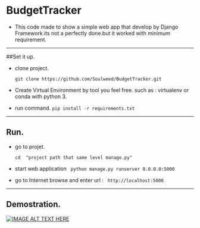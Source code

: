 # BudgetTracker

- This code made to show a simple web app that develop by Django Framework.its not a perfectly done.but it worked with minimum requirement.
---
##Set it up.
- clone project.
    ``` 
    git clone https://github.com/Soulweed/BudgetTracker.git
    ```

- Create Virtual Environment by tool you feel free. 
such as : virtualenv or conda with python 3.


- run command.
  `pip install -r requirements.txt`

---
## Run.
- go to projet.
  
    `cd  "project path that same level manage.py"`
- start web application
    ` python manage.py runserver 0.0.0.0:5000`
- go to Internet browse and enter url :
    ` http://localhost:5000`

---
## Demostration.

[![IMAGE ALT TEXT HERE](https://upload.wikimedia.org/wikipedia/commons/e/ec/Logo_oficial_de_YouTube.jpg)](https://www.youtube.com/watch?v=Yym0drGdn-E&feature=youtu.be)